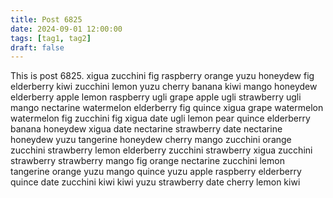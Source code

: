 ```yaml
---
title: Post 6825
date: 2024-09-01 12:00:00
tags: [tag1, tag2]
draft: false
---
```

This is post 6825.
xigua
zucchini
fig
raspberry
orange
yuzu
honeydew
fig
elderberry
kiwi
zucchini
lemon
yuzu
cherry
banana
kiwi
mango
honeydew
elderberry
apple
lemon
raspberry
ugli
grape
apple
ugli
strawberry
ugli
mango
nectarine
watermelon
elderberry
fig
quince
xigua
grape
watermelon
watermelon
fig
zucchini
fig
xigua
date
ugli
lemon
pear
quince
elderberry
banana
honeydew
xigua
date
nectarine
strawberry
date
nectarine
honeydew
yuzu
tangerine
honeydew
cherry
mango
zucchini
orange
zucchini
strawberry
lemon
elderberry
zucchini
strawberry
xigua
zucchini
strawberry
strawberry
mango
fig
orange
nectarine
zucchini
lemon
tangerine
orange
yuzu
mango
quince
yuzu
apple
raspberry
elderberry
quince
date
zucchini
kiwi
kiwi
yuzu
strawberry
date
cherry
lemon
kiwi
